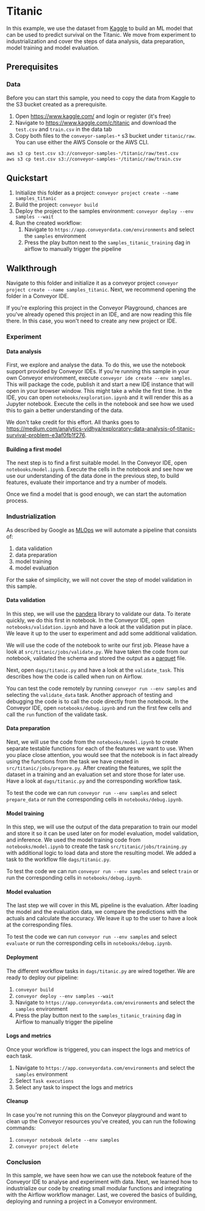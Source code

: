 # Titanic

In this example, we use the dataset from [Kaggle](https://www.kaggle.com/c/titanic) to build an ML model that can be used to predict survival on the Titanic. 
We move from experiment to industrialization and cover the steps of data analysis, data preparation, model training and model evaluation. 

## Prerequisites

### Data

Before you can start this sample, you need to copy the data from Kaggle to the S3 bucket created as a prerequisite.

1. Open https://www.kaggle.com/ and login or register (it's free)
2. Navigate to https://www.kaggle.com/c/titanic and download the `test.csv` and `train.csv` in the data tab
3. Copy both files to the `conveyor-samples-*` s3 bucket under `titanic/raw`. You can use either the AWS Console or the AWS CLI.

```bash
aws s3 cp test.csv s3://conveyor-samples-*/titanic/raw/test.csv
aws s3 cp test.csv s3://conveyor-samples-*/titanic/raw/train.csv
```

## Quickstart

1. Initialize this folder as a project: `conveyor project create --name samples_titanic`
2. Build the project: `conveyor build`
3. Deploy the project to the samples environment: `conveyor deploy --env samples --wait`
4. Run the created workflow:
    1. Navigate to `https://app.conveyordata.com/environments` and select the `samples` environment
    2. Press the play button next to the `samples_titanic_training` dag in airflow to manually trigger the pipeline


## Walkthrough

Navigate to this folder and initialize it as a conveyor project `conveyor project create --name samples_titanic`.
Next, we recommend opening the folder in a Conveyor IDE.

If you're exploring this project in the Conveyor Playground,
chances are you've already opened this project in an IDE, and are now reading this file there.
In this case, you won't need to create any new project or IDE.

### Experiment

#### Data analysis

First, we explore and analyse the data.
To do this, we use the notebook support provided by Conveyor IDEs.
If you're running this sample in your own Conveyor environment, execute `conveyor ide create --env samples`.
This will package the code, publish it and start a new IDE instance that will open in your browser window.
This might take a while the first time.
In the IDE, you can open `notebooks/exploration.ipynb` and it will render this as a Jupyter notebook.
Execute the cells in the notebook and see how we used this to gain a better understanding of the data.

We don't take credit for this effort. All thanks goes to https://medium.com/analytics-vidhya/exploratory-data-analysis-of-titanic-survival-problem-e3af0fb1f276.

#### Building a first model

The next step is to find a first suitable model.
In the Conveyor IDE, open `notebooks/model.ipynb`.
Execute the cells in the notebook and see how we use our understanding of the data done in the previous step,
to build features, evaluate their importance and try a number of models.

Once we find a model that is good enough, we can start the automation process.

### Industrialization

As described by Google as [MLOps](https://cloud.google.com/architecture/mlops-continuous-delivery-and-automation-pipelines-in-machine-learning) we will automate a pipeline that consists of: 

1. data validation
2. data preparation
3. model training
4. model evaluation

For the sake of simplicity, we will not cover the step of model validation in this sample.

#### Data validation

In this step, we will use the [pandera](https://pandera.readthedocs.io/en/stable/) library to validate our data.
To iterate quickly, we do this first in notebook.
In the Conveyor IDE, open `notebooks/validation.ipynb` and have a look at the validation put in place.
We leave it up to the user to experiment and add some additional validation.

We will use the code of the notebook to write our first job.
Please have a look at `src/titanic/jobs/validate.py`.
We have taken the code from our notebook,
validated the schema and stored the output as a [parquet](https://parquet.apache.org/) file.

Next, open `dags/titanic.py` and have a look at the `validate_task`.
This describes how the code is called when run on Airflow.

You can test the code remotely by running `conveyor run --env samples` and selecting the `validate_data` task.
Another approach of testing and debugging the code is to call the code directly from the notebook.
In the Conveyor IDE, open `notebooks/debug.ipynb` and run the first few cells and call the `run` function of the validate task.

#### Data preparation

Next, we will use the code from the `notebooks/model.ipynb` to create separate testable functions for each of the features we want to use.
When you place close attention, you would see that the notebook is in fact already using the functions from the task we have created in `src/titanic/jobs/prepare.py`.
After creating the features, we split the dataset in a training and an evaluation set and store those for later use.
Have a look at `dags/titanic.py` and the corresponding workflow task. 

To test the code we can run `conveyor run --env samples` and select `prepare_data` or run the corresponding cells in `notebooks/debug.ipynb`. 

#### Model training

In this step, we will use the output of the data preparation to train our model and store it so it can be used later on for model evaluation, model validation, and inference.
We used the model training code from `notebooks/model.ipynb` to create the task `src/titanic/jobs/training.py` with additional logic to load data and store the resulting model.
We added a task to the workflow file `dags/titanic.py`.

To test the code we can run `conveyor run --env samples` and select `train` or run the corresponding cells in `notebooks/debug.ipynb`. 

#### Model evaluation

The last step we will cover in this ML pipeline is the evaluation.
After loading the model and the evaluation data, we compare the predictions with the actuals and calculate the accuracy.
We leave it up to the user to have a look at the corresponding files.

To test the code we can run `conveyor run --env samples` and select `evaluate` or run the corresponding cells in `notebooks/debug.ipynb`.

#### Deployment

The different workflow tasks in `dags/titanic.py` are wired together. We are ready to deploy our pipeline:

1. `conveyor build`
2. `conveyor deploy --env samples --wait`
3. Navigate to `https://app.conveyordata.com/environments` and select the `samples` environment
4. Press the play button next to the `samples_titanic_training` dag in Airflow to manually trigger the pipeline

#### Logs and metrics

Once your workflow is triggered, you can inspect the logs and metrics of each task. 

1. Navigate to `https://app.conveyordata.com/environments` and select the `samples` environment
2. Select `Task executions`
3. Select any task to inspect the logs and metrics

#### Cleanup

In case you're not running this on the Conveyor playground and want to clean up the Conveyor resources you've created,
you can run the following commands:

1. `conveyor notebook delete --env samples`
2. `conveyor project delete`

### Conclusion

In this sample, we have seen how we can use the notebook feature of the Conveyor IDE to analyse and experiment with data.
Next, we learned how to industrialize our code by creating small modular functions and integrating with the Airflow workflow manager.
Last, we covered the basics of building, deploying and running a project in a Conveyor environment.
